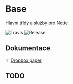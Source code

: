 # Base
Hlavní třídy a služby pro Nette

![Travis](https://travis-ci.org/liquiddesign/base.svg?branch=master)
![Release](https://img.shields.io/github/v/release/liquiddesign/base.svg?1)

## Dokumentace
☞ [Dropbox paper](https://paper.dropbox.com/doc/Base--BSEhz5S~WSeC13vNeERAjqoKAg-Fhmi8KgiCWWOINaCfiXRa)

## TODO